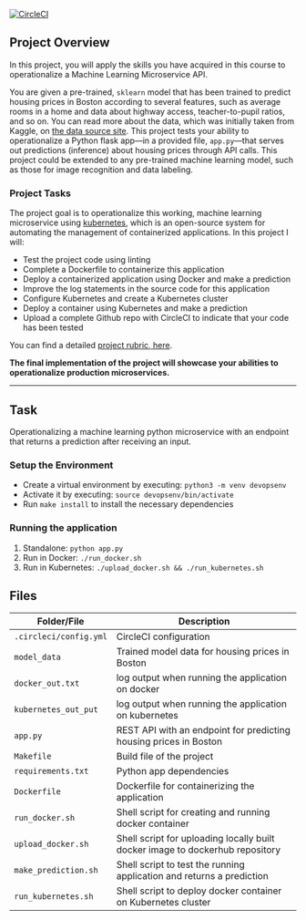 [![CircleCI](https://dl.circleci.com/status-badge/img/gh/Maniizzle/Udacity-Project-4/tree/main.svg?style=svg)](https://dl.circleci.com/status-badge/redirect/gh/Maniizzle/Udacity-Project-4/tree/main)
## Project Overview

In this project, you will apply the skills you have acquired in this course to operationalize a Machine Learning Microservice API. 

You are given a pre-trained, `sklearn` model that has been trained to predict housing prices in Boston according to several features, such as average rooms in a home and data about highway access, teacher-to-pupil ratios, and so on. You can read more about the data, which was initially taken from Kaggle, on [the data source site](https://www.kaggle.com/c/boston-housing). This project tests your ability to operationalize a Python flask app—in a provided file, `app.py`—that serves out predictions (inference) about housing prices through API calls. This project could be extended to any pre-trained machine learning model, such as those for image recognition and data labeling.

### Project Tasks

The project goal is to operationalize this working, machine learning microservice using [kubernetes](https://kubernetes.io/), which is an open-source system for automating the management of containerized applications. In this project I will:
* Test the project code using linting
* Complete a Dockerfile to containerize this application
* Deploy a containerized application using Docker and make a prediction
* Improve the log statements in the source code for this application
* Configure Kubernetes and create a Kubernetes cluster
* Deploy a container using Kubernetes and make a prediction
* Upload a complete Github repo with CircleCI to indicate that your code has been tested

You can find a detailed [project rubric, here](https://review.udacity.com/#!/rubrics/2576/view).

**The final implementation of the project will showcase your abilities to operationalize production microservices.**

---
## Task
Operationalizing a machine learning python microservice with an endpoint that returns a prediction after receiving an input.

### Setup the Environment

* Create a virtual environment by executing:  `python3 -m venv devopsenv`
* Activate it by executing: `source devopsenv/bin/activate`
* Run `make install` to install the necessary dependencies

### Running the application

1. Standalone:  `python app.py`
2. Run in Docker:  `./run_docker.sh`
3. Run in Kubernetes:  `./upload_docker.sh && ./run_kubernetes.sh`


## Files

| Folder/File | Description |
| ---- | ----------- |
| `.circleci/config.yml` | CircleCI configuration |
| `model_data` | Trained model data for housing prices in Boston |
| `docker_out.txt` | log output when running the application on docker |
|`kubernetes_out_put`|log output when running the application on kubernetes |
| `app.py` | REST API with an endpoint for predicting housing prices in Boston |
| `Makefile` | Build file of the project |
| `requirements.txt` | Python app dependencies |
| `Dockerfile` | Dockerfile for containerizing the application |
| `run_docker.sh` | Shell script for creating and running docker container |
| `upload_docker.sh` | Shell script for uploading locally built docker image to dockerhub repository |
| `make_prediction.sh` | Shell script to test the running application and returns a prediction |
| `run_kubernetes.sh` | Shell script to deploy docker container on Kubernetes cluster |
